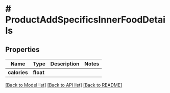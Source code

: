 # # ProductAddSpecificsInnerFoodDetails

## Properties

Name | Type | Description | Notes
------------ | ------------- | ------------- | -------------
**calories** | **float** |  |

[[Back to Model list]](../../README.md#models) [[Back to API list]](../../README.md#endpoints) [[Back to README]](../../README.md)
